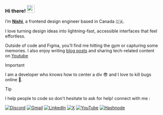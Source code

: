
### Hi there! <img src="https://emojis.slackmojis.com/emojis/images/1536351075/4594/blob-wave.gif" width="25"/>

I’m [**Nishi**](https://nishisurti.netlify.app/), a frontend design engineer based in Canada 🇨🇦.


I love turning design ideas into lightning-fast, accessible interfaces that feel effortless.

Outside of code and Figma, you’ll find me hitting the gym or capturing some memories. I also enjoy writing [blog posts](https://nishi-can-code.hashnode.dev/) and sharing tech-related content on [Youtube](https://www.youtube.com/@surtinishi)


> [!IMPORTANT]
> I am a developer who knows how to center a div 😎 and I love to kill bugs online 🐞.

> [!TIP]
> I help people to code so don't hesitate to ask for help! connect with me :


[![Discord](https://img.shields.io/badge/Discord-%235865F2.svg?style=for-the-badge&logo=discord&logoColor=white)](https://discord.com/users/nishisurti)
[![Gmail](https://img.shields.io/badge/Gmail-D14836?style=for-the-badge&logo=gmail&logoColor=white)](mailto:nishi.surti1@gmail.com)
[![LinkedIn](https://img.shields.io/badge/linkedin-%230077B5.svg?style=for-the-badge&logo=linkedin&logoColor=white)](https://www.linkedin.com/in/nishisurti/)
[![X](https://img.shields.io/badge/X-000000?style=for-the-badge&logo=x&logoColor=white)](https://x.com/01nishisurti)
[![YouTube](https://img.shields.io/badge/YouTube-FF0000?style=for-the-badge&logo=youtube&logoColor=white)](https://www.youtube.com/@surtinishi)
[![Hashnode](https://img.shields.io/badge/Hashnode-2962FF?style=for-the-badge&logo=hashnode&logoColor=white)](https://nishi-can-code.hashnode.dev/)



